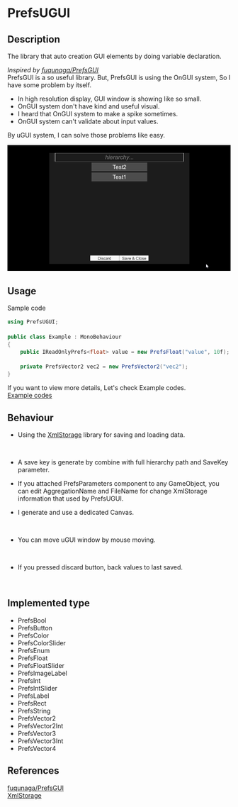 PrefsUGUI
===


## Description
The library that auto creation GUI elements by doing variable declaration.  

*Inspired by [fuqunaga/PrefsGUI](https://github.com/fuqunaga/PrefsGUI)*  
PrefsGUI is a so useful library. But, PrefsGUI is using the OnGUI system, So I have some problem by itself.
- In high resolution display, GUI window is showing like so small.
- OnGUI system don't have kind and useful visual.
- I heard that OnGUI system to make a spike sometimes.
- OnGUI system can't validate about input values.

By uGUI system, I can solve those problems like easy.

![PrefsUGUI](./Documents/PrefsUGUI.gif)

## Usage
Sample code
```` csharp
using PrefsUGUI;

public class Example : MonoBehaviour
{
    public IReadOnlyPrefs<float> value = new PrefsFloat("value", 10f);  // Read Only Interface.

    private PrefsVector2 vec2 = new PrefsVector2("vec2");
}
````
If you want to view more details, Let's check Example codes.  
[Example codes](Assets/PrefsUGUI/Examples/)

## Behaviour
- Using the [XmlStorage](https://github.com/a3geek/XmlStorage) library for saving and loading data.
<br />

- A save key is generate by combine with full hierarchy path and SaveKey parameter.

- If you attached PrefsParameters component to any GameObject, you can edit AggregationName and FileName for change XmlStorage information that used by PrefsUGUI.

- I generate and use a dedicated Canvas.
<br />

- You can move uGUI window by mouse moving.
<br />

- If you pressed discard button, back values to last saved.
<br />

## Implemented type
- PrefsBool
- PrefsButton
- PrefsColor
- PrefsColorSlider
- PrefsEnum
- PrefsFloat
- PrefsFloatSlider
- PrefsImageLabel
- PrefsInt
- PrefsIntSlider
- PrefsLabel
- PrefsRect
- PrefsString
- PrefsVector2
- PrefsVector2Int
- PrefsVector3
- PrefsVector3Int
- PrefsVector4

## References
[fuqunaga/PrefsGUI](https://github.com/fuqunaga/PrefsGUI)  
[XmlStorage](https://github.com/a3geek/XmlStorage)  
